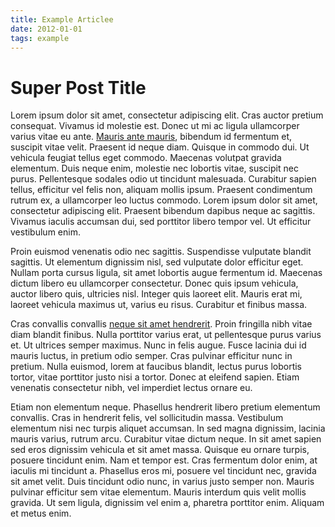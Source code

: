 ```yaml
---
title: Example Articlee
date: 2012-01-01
tags: example
---
```


# Super Post Title

Lorem ipsum dolor sit amet, consectetur adipiscing elit. Cras auctor pretium consequat. Vivamus id molestie est. Donec ut mi ac ligula ullamcorper varius vitae eu ante. [Mauris ante mauris](http://reddit.com), bibendum id fermentum et, suscipit vitae velit. Praesent id neque diam. Quisque in commodo dui. Ut vehicula feugiat tellus eget commodo. Maecenas volutpat gravida elementum. Duis neque enim, molestie nec lobortis vitae, suscipit nec purus. Pellentesque sodales odio ut tincidunt malesuada. Curabitur sapien tellus, efficitur vel felis non, aliquam mollis ipsum. Praesent condimentum rutrum ex, a ullamcorper leo luctus commodo. Lorem ipsum dolor sit amet, consectetur adipiscing elit. Praesent bibendum dapibus neque ac sagittis. Vivamus iaculis accumsan dui, sed porttitor libero tempor vel. Ut efficitur vestibulum enim.

Proin euismod venenatis odio nec sagittis. Suspendisse vulputate blandit sagittis. Ut elementum dignissim nisl, sed vulputate dolor efficitur eget. Nullam porta cursus ligula, sit amet lobortis augue fermentum id. Maecenas dictum libero eu ullamcorper consectetur. Donec quis ipsum vehicula, auctor libero quis, ultricies nisl. Integer quis laoreet elit. Mauris erat mi, laoreet vehicula maximus ut, varius eu risus. Curabitur et finibus massa.

Cras convallis convallis [neque sit amet hendrerit](http://google.com). Proin fringilla nibh vitae diam blandit finibus. Nulla porttitor varius erat, ut pellentesque purus varius et. Ut ultrices semper maximus. Nunc in felis augue. Fusce lacinia dui id mauris luctus, in pretium odio semper. Cras pulvinar efficitur nunc in pretium. Nulla euismod, lorem at faucibus blandit, lectus purus lobortis tortor, vitae porttitor justo nisi a tortor. Donec at eleifend sapien. Etiam venenatis consectetur nibh, vel imperdiet lectus ornare eu.

Etiam non elementum neque. Phasellus hendrerit libero pretium elementum convallis. Cras in hendrerit felis, vel sollicitudin massa. Vestibulum elementum nisi nec turpis aliquet accumsan. In sed magna dignissim, lacinia mauris varius, rutrum arcu. Curabitur vitae dictum neque. In sit amet sapien sed eros dignissim vehicula et sit amet massa. Quisque eu ornare turpis, posuere tincidunt enim. Nam et tempor est. Cras fermentum dolor enim, at iaculis mi tincidunt a. Phasellus eros mi, posuere vel tincidunt nec, gravida sit amet velit. Duis tincidunt odio nunc, in varius justo semper non. Mauris pulvinar efficitur sem vitae elementum. Mauris interdum quis velit mollis gravida. Ut sem ligula, dignissim vel enim a, pharetra porttitor enim. Aliquam et metus enim.
